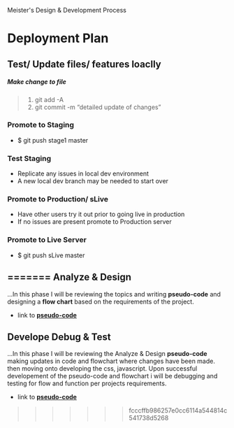 Meister's Design & Development Process

# Deployment Plan

## Test/ Update files/ features loaclly

##### Make change to file
> 1. git add -A
> 2. git commit -m “detailed update of changes”

### Promote to Staging
* $ git push stage1 master

### Test Staging
* Replicate any issues in local dev environment
* A new local dev branch may be needed to start over

### Promote to Production/ sLive
* Have other users try it out prior to going live in production
* If no issues are present promote to Production server

### Promote to Live Server
* $ git push sLive master



=======
Analyze & Design
-------------

...In this phase I will be reviewing the topics and writing **pseudo-code** and designing a **flow chart** based on the requirements of the project.

- link to **[pseudo-code][0]**
 


[0]: https://github.com/MeisterWebzr/MDD/blob/gh/pseduo-code.txt
 
Develope Debug & Test
----------

...In this phase I will be reviewing the Analyze & Design **pseudo-code**  making updates in code and flowchart where changes have been made. then moving onto developing the css, javascript. Upon successful developement of the pseudo-code and flowchart i will be debugging and testing for flow and function per projects requirements. 

- link to **[pseudo-code][2]**


[2]: https://github.com/meisterwebzr/
>>>>>>> fcccffb986257e0cc6114a544814c541738d5268
